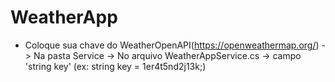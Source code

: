 # WeatherApp
- Coloque sua chave do WeatherOpenAPI(https://openweathermap.org/)
    -> Na pasta Service -> No arquivo WeatherAppService.cs -> campo 'string key' (ex: string key = 1er4t5nd2j13k;)
